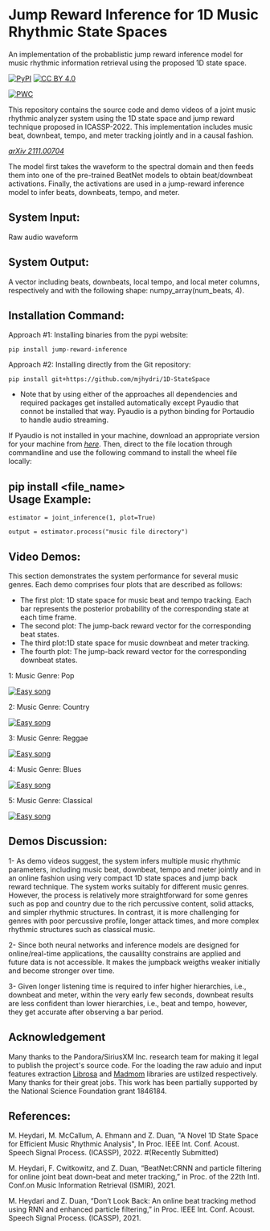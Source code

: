 # Jump Reward Inference for 1D Music Rhythmic State Spaces 

An implementation of the probablistic jump reward inference model for music rhythmic information retrieval using the proposed 1D state space. 

[![PyPI](https://img.shields.io/pypi/v/jump-reward-inference.svg)](https://pypi.org/project/jump-reward-inference/)
[![CC BY 4.0][cc-by-shield]][cc-by]

[cc-by]: http://creativecommons.org/licenses/by/4.0/
[cc-by-image]: https://i.creativecommons.org/l/by/4.0/88x31.png
[cc-by-shield]: https://img.shields.io/badge/License-CC%20BY%204.0-lightgrey.svg

[![PWC](https://img.shields.io/endpoint.svg?url=https://paperswithcode.com/badge/a-novel-1d-state-space-for-efficient-music/online-beat-tracking-on-gtzan)](https://paperswithcode.com/sota/online-beat-tracking-on-gtzan?p=a-novel-1d-state-space-for-efficient-music)

This repository contains the source code and demo videos of a joint music rhythmic analyzer system using the 1D state space and jump reward technique proposed in ICASSP-2022. This implementation includes music beat, downbeat, tempo, and meter tracking jointly and in a causal fashion. 

*[arXiv 2111.00704](https://arxiv.org/abs/2111.00704)*

The model first takes the waveform to the spectral domain and then feeds them into one of the pre-trained BeatNet models to obtain beat/downbeat activations.
Finally, the activations are used in a jump-reward inference model to infer beats, downbeats, tempo, and meter. 


System Input:
-------------
Raw audio waveform 

System Output:
--------------
A vector including beats, downbeats, local tempo, and local meter columns, respectively and with the following shape: numpy_array(num_beats, 4).

Installation Command:
---------------------
Approach #1: Installing binaries from the pypi website:
```
pip install jump-reward-inference
```

Approach #2: Installing directly from the Git repository:
```
pip install git+https://github.com/mjhydri/1D-StateSpace
```
* Note that by using either of the approaches all dependencies and required packages get installed automatically except Pyaudio that connot be installed that way. Pyaudio is a python binding for Portaudio to handle audio streaming. 
 
If Pyaudio is not installed in your machine, download an appropriate version for your machine from *[here](https://www.lfd.uci.edu/~gohlke/pythonlibs/)*. Then, direct to the file location through commandline and use the following command to install the wheel file locally:

pip install <file_name>   
Usage Example:
--------------
```
estimator = joint_inference(1, plot=True) 

output = estimator.process("music file directory")
```
Video Demos:
------------

This section demonstrates the system performance for several music genres. Each demo comprises four plots that are described as follows:  

* The first plot: 1D state space for music beat and tempo tracking. Each bar represents the posterior probability of the corresponding state at each time frame.
* The second plot: The jump-back reward vector for the corresponding beat states. 
* The third plot:1D state space for music downbeat and meter tracking.
* The fourth plot: The jump-back reward vector for the corresponding downbeat states. 


1: Music Genre: Pop
  
[![Easy song](https://img.youtube.com/vi/YXGzvLe6bSQ/0.jpg)](https://youtu.be/YXGzvLe6bSQ)
  


2: Music Genre: Country
  
[![Easy song](https://img.youtube.com/vi/-9Lwirn6YAI/0.jpg)](https://youtu.be/-9Lwirn6YAI)

  

3: Music Genre: Reggae
  
[![Easy song](https://img.youtube.com/vi/VnDBmXWemPI/0.jpg)](https://youtu.be/VnDBmXWemPI)



4: Music Genre: Blues
  
[![Easy song](https://img.youtube.com/vi/CcUe3P0Y9BM/0.jpg)](https://youtu.be/CcUe3P0Y9BM)
  


5: Music Genre: Classical
  
  [![Easy song](https://img.youtube.com/vi/fl2ErbGrbyo/0.jpg)](https://youtu.be/fl2ErbGrbyo)
  

Demos Discussion:
-----------------
1- As demo videos suggest, the system infers multiple music rhythmic parameters, including music beat, downbeat, tempo and meter jointly and in an online fashion using very compact 1D state spaces and jump back reward technique. The system works suitably for different music genres. However, the process is relatively more straightforward for some genres such as pop and country due to the rich percussive content, solid attacks, and simpler rhythmic structures. In contrast, it is more challenging for genres with poor percussive profile, longer attack times, and more complex rhythmic structures such as classical music. 

2- Since both neural networks and inference models are designed for online/real-time applications, the causalilty constrains are applied and future data is not accessible. It makes the jumpback weigths weaker initially and become stronger over time. 

3- Given longer listening time is required to infer higher hierarchies, i.e., downbeat and meter, within the very early few seconds, downbeat results are less confident than lower hierarchies, i.e., beat and tempo, however, they get accurate after observing a bar period.     

Acknowledgement
---------------
Many thanks to the Pandora/SiriusXM Inc. research team for making it legal to publish the project's source code. For the loading the raw aduio and input features extraction [Librosa](https://github.com/librosa/librosa) and [Madmom](https://github.com/CPJKU/madmom) libraries are ustilzed respectively. Many thanks for their great jobs. This work has been partially supported by the National Science Foundation grant 1846184.

References:
-----------
M. Heydari, M. McCallum, A. Ehmann and Z. Duan, "A Novel 1D State Space for Efficient Music Rhythmic Analysis", In Proc. IEEE Int. Conf. Acoust. Speech
Signal Process. (ICASSP), 2022. #(Recently Submitted)

M.  Heydari,  F.  Cwitkowitz,  and  Z.  Duan,    “BeatNet:CRNN and particle filtering for online joint beat down-beat and meter tracking,” in Proc. of the 22th Intl. 
Conf.on Music Information Retrieval (ISMIR), 2021.

M. Heydari and Z. Duan, “Don’t Look Back: An online beat  tracking  method  using  RNN  and  enhanced  particle filtering,”  in Proc. IEEE Int. Conf. Acoust. Speech Signal Process. (ICASSP), 2021.
